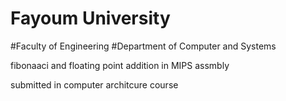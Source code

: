 # Fayoum University 
#Faculty of Engineering
#Department of Computer and Systems

fibonaaci and floating point addition in MIPS assmbly 

submitted  in computer architcure course 
